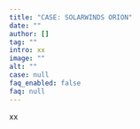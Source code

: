 ```yaml
---
title: "CASE: SOLARWINDS ORION"
date: ""
author: []
tag: ""
intro: xx
image: ""
alt: ""
case: null
faq_enabled: false
faq: null
---
```

xx
